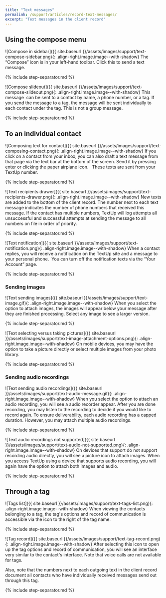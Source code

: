 ```yaml
---
title: "Text messages"
permalink: /support/articles/record-text-messages/
excerpt: "Text messages in the client record"
---
```


## Using the compose menu

![Compose in sidebar]({{ site.baseurl }}/assets/images/support/text-compose-sidebar.png){: .align-right.image.image--with-shadow} The “Compose” icon is in your left-hand toolbar. Click this to send a text message.

{% include step-separator.md %}

![Compose slideout]({{ site.baseurl }}/assets/images/support/text-compose-slideout.png){: .align-right.image.image--with-shadow} This message  can be sent to a contact by name, a phone number, or a tag. If you send the message to a tag, the message will be sent individually to each contact under the tag. This is not a group message.

{% include step-separator.md %}

## To an individual contact

![Composing text for contact]({{ site.baseurl }}/assets/images/support/text-composing-contact.png){: .align-right.image.image--with-shadow} If you click on a contact from your inbox, you can also draft a text message from that page via the text bar at the bottom of the screen. Send it by pressing enter or clicking the paper airplane icon.   These texts are sent from your TextUp number.

{% include step-separator.md %}

![Text recipients drawer]({{ site.baseurl }}/assets/images/support/text-recipients-drawer.png){: .align-right.image.image--with-shadow} New texts are added to the bottom of the client record. The number next to each text message indicates the number of phone numbers that received this message. If the contact has multiple numbers, TextUp will log attempts all unsuccessful and successful attempts at sending the message to all numbers on file in order of priority.

{% include step-separator.md %}

![Text notification]({{ site.baseurl }}/assets/images/support/text-notification.png){: .align-right.image.image--with-shadow} When a contact replies, you will receive a notification on the TextUp site and a message to your personal phone.  You can turn off the notification texts via the “Your Account” page.

{% include step-separator.md %}

### Sending images

![Text sending images]({{ site.baseurl }}/assets/images/support/text-image.gif){: .align-right.image.image--with-shadow} When you select the option to attach images, the images will appear below your message after they are finished processing. Select any image to see a larger version.

{% include step-separator.md %}

![Text selecting versus taking pictures]({{ site.baseurl }}/assets/images/support/text-image-attachment-options.png){: .align-right.image.image--with-shadow} On mobile devices, you may have the option to take a picture directly or select multiple images from your photo library.

{% include step-separator.md %}

### Sending audio recordings

![Text sending audio recordings]({{ site.baseurl }}/assets/images/support/text-audio-message.gif){: .align-right.image.image--with-shadow} When you select the option to attach an audio recording, you will see a audio recorder appear. After you are done recording, you may listen to the recording to decide if you would like to record again. To ensure deliverability, each audio recording has a capped duration. However, you may attach multiple audio recordings.

{% include step-separator.md %}

![Text audio recordings not supported]({{ site.baseurl }}/assets/images/support/text-audio-not-supported.png){: .align-right.image.image--with-shadow} On devices that support do not support recording audio directly, you will see a picture icon to attach images. When you access TextUp using a device that supports audio recording, you will again have the option to attach both images and audio.

{% include step-separator.md %}

## Through a tag

![Tags list]({{ site.baseurl }}/assets/images/support/text-tags-list.png){: .align-right.image.image--with-shadow} When viewing the contacts belonging to a tag, the tag's options and record of communication is accessible via the icon to the right of the tag name.

{% include step-separator.md %}

![Tag record]({{ site.baseurl }}/assets/images/support/text-tag-record.png){: .align-right.image.image--with-shadow} After selecting this icon to open up the tag options and record of communication, you will see an interface very similar to the contact's interface. Note that voice calls are not available for tags.

Also, note that the numbers next to each outgoing text in the client record document all contacts who have individually received messages send out through this tag.

{% include step-separator.md %}
